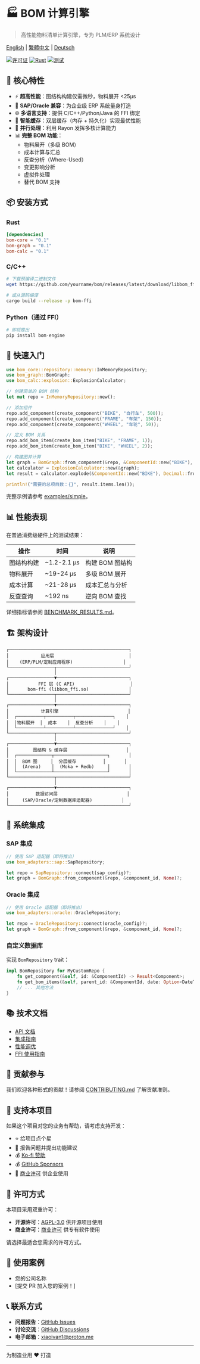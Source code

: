 # 🏭 BOM 计算引擎

> 高性能物料清单计算引擎，专为 PLM/ERP 系统设计

[English](../README.md) | [繁體中文](./README.zh-TW.md) | [Deutsch](./README.de.md)

[![许可证](https://img.shields.io/badge/license-AGPL--3.0%20%7C%20Commercial-blue.svg)](../LICENSE)
[![Rust](https://img.shields.io/badge/rust-1.75+-orange.svg)](https://www.rust-lang.org)
[![测试](https://img.shields.io/badge/tests-passing-brightgreen.svg)]()

## 🚀 核心特性

- ⚡ **超高性能**：图结构构建仅需微秒，物料展开 <25μs
- 🔧 **SAP/Oracle 兼容**：为企业级 ERP 系统量身打造
- 🌐 **多语言支持**：提供 C/C++/Python/Java 的 FFI 绑定
- 💾 **智能缓存**：双层缓存（内存 + 持久化）实现最优性能
- 🔄 **并行处理**：利用 Rayon 发挥多核计算能力
- 📊 **完整 BOM 功能**：
  - 物料展开（多级 BOM）
  - 成本计算与汇总
  - 反查分析（Where-Used）
  - 变更影响分析
  - 虚拟件处理
  - 替代 BOM 支持

## 📦 安装方式

### Rust

```toml
[dependencies]
bom-core = "0.1"
bom-graph = "0.1"
bom-calc = "0.1"
```

### C/C++

```bash
# 下载预编译二进制文件
wget https://github.com/yourname/bom/releases/latest/download/libbom_ffi.so

# 或从源码编译
cargo build --release -p bom-ffi
```

### Python（通过 FFI）

```python
# 即将推出
pip install bom-engine
```

## 🎯 快速入门

```rust
use bom_core::repository::memory::InMemoryRepository;
use bom_graph::BomGraph;
use bom_calc::explosion::ExplosionCalculator;

// 创建简单的 BOM 结构
let mut repo = InMemoryRepository::new();

// 添加组件
repo.add_component(create_component("BIKE", "自行车", 500));
repo.add_component(create_component("FRAME", "车架", 150));
repo.add_component(create_component("WHEEL", "车轮", 50));

// 定义 BOM 关系
repo.add_bom_item(create_bom_item("BIKE", "FRAME", 1));
repo.add_bom_item(create_bom_item("BIKE", "WHEEL", 2));

// 构建图并计算
let graph = BomGraph::from_component(&repo, &ComponentId::new("BIKE"), None)?;
let calculator = ExplosionCalculator::new(&graph);
let result = calculator.explode(&ComponentId::new("BIKE"), Decimal::from(10))?;

println!("需要的总项目数：{}", result.items.len());
```

完整示例请参考 [examples/simple](../examples/simple)。

## 📊 性能表现

在普通消费级硬件上的测试结果：

| 操作 | 时间 | 说明 |
|------|------|------|
| 图结构构建 | ~1.2-2.1 μs | 构建 BOM 图结构 |
| 物料展开 | ~19-24 μs | 多级 BOM 展开 |
| 成本计算 | ~21-28 μs | 成本汇总与分析 |
| 反查查询 | ~192 ns | 逆向 BOM 查找 |

详细指标请参阅 [BENCHMARK_RESULTS.md](../BENCHMARK_RESULTS.md)。

## 🏗️ 架构设计

```
┌─────────────────────────────────────────────┐
│            应用层                            │
│    (ERP/PLM/定制应用程序)                   │
└─────────────────┬───────────────────────────┘
                  │
┌─────────────────▼───────────────────────────┐
│           FFI 层 (C API)                     │
│       bom-ffi (libbom_ffi.so)               │
└─────────────────┬───────────────────────────┘
                  │
┌─────────────────▼───────────────────────────┐
│            计算引擎                          │
│  ┌──────────┬──────────┬──────────────┐    │
│  │物料展开  │  成本    │  反查分析    │    │
│  └──────────┴──────────┴──────────────┘    │
└─────────────────┬───────────────────────────┘
                  │
┌─────────────────▼───────────────────────────┐
│         图结构 & 缓存层                      │
│  ┌─────────────┬────────────────────┐       │
│  │  BOM 图     │  分层缓存          │       │
│  │  (Arena)    │  (Moka + Redb)     │       │
│  └─────────────┴────────────────────┘       │
└─────────────────┬───────────────────────────┘
                  │
┌─────────────────▼───────────────────────────┐
│          数据访问层                          │
│     (SAP/Oracle/定制数据库适配器)           │
└─────────────────────────────────────────────┘
```

## 🔌 系统集成

### SAP 集成

```rust
// 使用 SAP 适配器（即将推出）
use bom_adapters::sap::SapRepository;

let repo = SapRepository::connect(sap_config)?;
let graph = BomGraph::from_component(&repo, &component_id, None)?;
```

### Oracle 集成

```rust
// 使用 Oracle 适配器（即将推出）
use bom_adapters::oracle::OracleRepository;

let repo = OracleRepository::connect(oracle_config)?;
let graph = BomGraph::from_component(&repo, &component_id, None)?;
```

### 自定义数据库

实现 `BomRepository` trait：

```rust
impl BomRepository for MyCustomRepo {
    fn get_component(&self, id: &ComponentId) -> Result<Component>;
    fn get_bom_items(&self, parent_id: &ComponentId, date: Option<DateTime<Utc>>) -> Result<Vec<BomItem>>;
    // ... 其他方法
}
```

## 📚 技术文档

- [API 文档](https://docs.rs/bom-core)
- [集成指南](./INTEGRATION.md)
- [性能调优](./PERFORMANCE.md)
- [FFI 使用指南](./FFI_GUIDE.md)

## 🤝 贡献参与

我们欢迎各种形式的贡献！请参阅 [CONTRIBUTING.md](../CONTRIBUTING.md) 了解贡献准则。

## 💝 支持本项目

如果这个项目对您的业务有帮助，请考虑支持开发：

- ⭐ 给项目点个星
- 🐛 报告问题并提出功能建议
- 💰 [Ko-fi 赞助](https://ko-fi.com/ivanh0906)
- 💰 [GitHub Sponsors](https://github.com/sponsors/yourname)
- 🏢 [商业许可](../COMMERCIAL-LICENSE.md) 供企业使用

## 📄 许可方式

本项目采用双重许可：

- **开源许可**：[AGPL-3.0](../LICENSE) 供开源项目使用
- **商业许可**：[商业许可](../COMMERCIAL-LICENSE.md) 供专有软件使用

请选择最适合您需求的许可方式。

## 🌟 使用案例

- 您的公司名称
- [提交 PR 加入您的案例！]

## 📞 联系方式

- **问题报告**：[GitHub Issues](https://github.com/yourname/bom/issues)
- **讨论交流**：[GitHub Discussions](https://github.com/yourname/bom/discussions)
- **电子邮箱**：xiaoivan1@proton.me

---

为制造业用 ❤️ 打造
